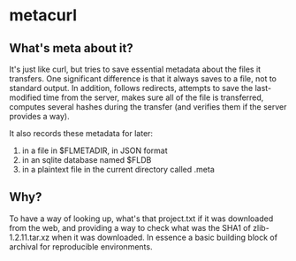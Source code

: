 # metacurl

## What's meta about it?

It's just like curl, but tries to save essential metadata about the files it transfers.
One significant difference is that it always saves to a file, not to standard output.
In addition, follows redirects,
attempts to save the last-modified time from the server,
makes sure all of the file is transferred,
computes several hashes during the transfer (and verifies them if the server provides a way).

It also records these metadata for later:

1. in a file in $FLMETADIR, in JSON format
2. in an sqlite database named $FLDB
3. in a plaintext file in the current directory called .meta

## Why?

To have a way of looking up, what's that project.txt if it was downloaded from the web,
and providing a way to check what was the SHA1 of zlib-1.2.11.tar.xz when it was downloaded.
In essence a basic building block of archival for reproducible environments.
